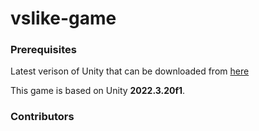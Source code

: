# vslike-game



### Prerequisites
Latest verison of Unity that can be downloaded from [here](https://unity.com/download)

This game is based on Unity **2022.3.20f1**.

### Contributors

